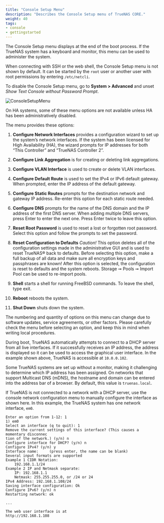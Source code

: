 ```yaml
---
title: "Console Setup Menu"
description: "Describes the Console Setup menu of TrueNAS CORE."
weight: 40
tags:
- console
- gettingstarted
---
```


The Console Setup menu displays at the end of the boot process.
If the TrueNAS system has a keyboard and monitor, this menu can be used to administer the system.

When connecting with SSH or the web shell, the Console Setup menu is not shown by default.
It can be started by the `root` user or another user with root permissions by entering `/etc/netcli`.

To disable the Console Setup menu, go to **System > Advanced** and unset *Show Text Console without Password Prompt*.

![ConsoleSetupMenu](/images/CORE/ConsoleSetupMenu.png "TrueNAS Console Setup Menu")

On HA systems, some of these menu options are not available unless HA has been administratively disabled.

The menu provides these options:

1) **Configure Network Interfaces** provides a configuration wizard to set up the system’s network interfaces. If the system has been licensed for High Availability (HA), the wizard prompts for IP addresses for both “This Controller” and “TrueNAS Controller 2”.

2) **Configure Link Aggregation** is for creating or deleting link aggregations.

3) **Configure VLAN Interface** is used to create or delete VLAN interfaces.

4) **Configure Default Route** is used to set the IPv4 or IPv6 default gateway. When prompted, enter the IP address of the default gateway.

5) **Configure Static Routes** prompts for the destination network and gateway IP address. Re-enter this option for each static route needed.

6) **Configure DNS** prompts for the name of the DNS domain and the IP address of the first DNS server. When adding multiple DNS servers, press Enter to enter the next one. Press Enter twice to leave this option.

7) **Reset Root Password** is used to reset a lost or forgotten root password. Select this option and follow the prompts to set the password.

8) **Reset Configuration to Defaults** *Caution!* This option deletes all of the configuration settings made in the administrative GUI and is used to reset  TrueNAS® back to defaults. Before selecting this option, make a full backup of all data and make sure all encryption keys and passphrases are known! After this option is selected, the configuration is reset to defaults and the system reboots. Storage ➞ Pools ➞ Import Pool can be used to re-import pools.

9) **Shell** starts a shell for running FreeBSD commands. To leave the shell, type exit.

10) **Reboot** reboots the system.

11) **Shut Down** shuts down the system.

The numbering and quantity of options on this menu can change due to software updates, service agreements, or other factors.
Please carefully check the menu before selecting an option, and keep this in mind when writing local procedures.

During boot, TrueNAS automatically attempts to connect to a DHCP server from all live interfaces.
If it successfully receives an IP address, the address is displayed so it can be used to access the graphical user interface.
In the example shown above, TrueNAS is accessible at `10.0.0.102`.

Some TrueNAS systems are set up without a monitor, making it challenging to determine which IP address has been assigned.
On networks that support Multicast DNS (mDNS), the hostname and domain can be entered into the address bar of a browser.
By default, this value is `truenas.local`.

If TrueNAS is not connected to a network with a DHCP server, use the console network configuration menu to manually configure the interface as shown here.
In this example, the TrueNAS system has one network interface, `em0`.

```
Enter an option from 1-12: 1
1) em0
Select an interface (q to quit): 1
Remove the current settings of this interface? (This causes a momentary disconnec
tion of the network.) (y/n) n
Configure interface for DHCP? (y/n) n
Configure IPv4? (y/n) y
Interface name:     (press enter, the name can be blank)
Several input formats are supported
Example 1 CIDR Notation:
    192.168.1.1/24
Example 2 IP and Netmask separate:
    IP: 192.168.1.1
    Netmask: 255.255.255.0, or /24 or 24
IPv4 Address: 192.168.1.108/24
Saving interface configuration: Ok
Configure IPv6? (y/n) n
Restarting network: ok

...

The web user interface is at
http://192.168.1.108
```
